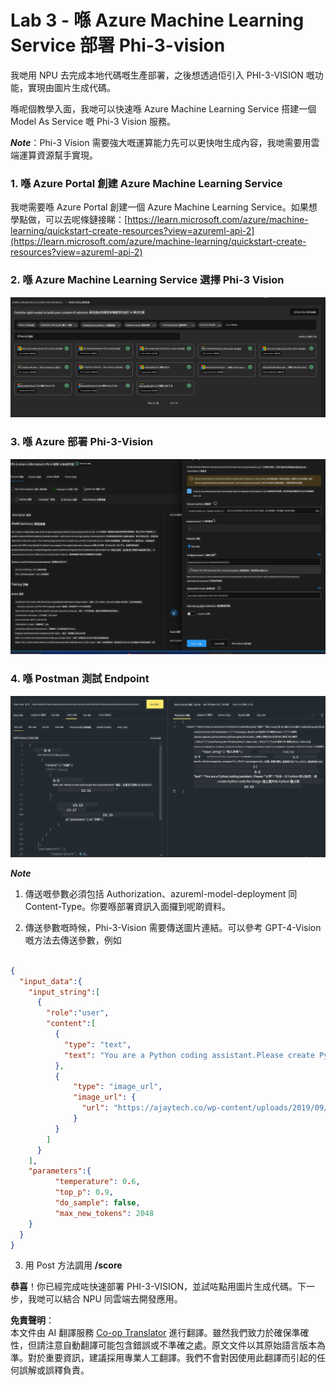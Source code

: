 <!--
CO_OP_TRANSLATOR_METADATA:
{
  "original_hash": "20cb4e6ac1686248e8be913ccf6c2bc2",
  "translation_date": "2025-05-08T05:34:25+00:00",
  "source_file": "md/02.Application/02.Code/Phi3/VSCodeExt/HOL/Apple/03.DeployPhi3VisionOnAzure.md",
  "language_code": "hk"
}
-->
# **Lab 3 - 喺 Azure Machine Learning Service 部署 Phi-3-vision**

我哋用 NPU 去完成本地代碼嘅生產部署，之後想透過佢引入 PHI-3-VISION 嘅功能，實現由圖片生成代碼。

喺呢個教學入面，我哋可以快速喺 Azure Machine Learning Service 搭建一個 Model As Service 嘅 Phi-3 Vision 服務。

***Note***：Phi-3 Vision 需要強大嘅運算能力先可以更快咁生成內容，我哋需要用雲端運算資源幫手實現。

### **1. 喺 Azure Portal 創建 Azure Machine Learning Service**

我哋需要喺 Azure Portal 創建一個 Azure Machine Learning Service。如果想學點做，可以去呢條鏈接睇：[https://learn.microsoft.com/azure/machine-learning/quickstart-create-resources?view=azureml-api-2](https://learn.microsoft.com/azure/machine-learning/quickstart-create-resources?view=azureml-api-2)

### **2. 喺 Azure Machine Learning Service 選擇 Phi-3 Vision**

![Catalog](../../../../../../../../../translated_images/vison_catalog.f979823d5bde8aef2c37a3a9686f6c5d0c521f93730447798ea6fb580091443f.hk.png)

### **3. 喺 Azure 部署 Phi-3-Vision**

![Deploy](../../../../../../../../../translated_images/vision_deploy.a8114ccd849a957272bf30959bdef166b21a0fac4c4f0129dab0106b97104772.hk.png)

### **4. 喺 Postman 測試 Endpoint**

![Test](../../../../../../../../../translated_images/vision_test.0b9c1b1d414131d03398c88fc1b79d839e7946c2ae5c9fd170a2894c271e2993.hk.png)

***Note***

1. 傳送嘅參數必須包括 Authorization、azureml-model-deployment 同 Content-Type。你要喺部署資訊入面攞到呢啲資料。

2. 傳送參數嘅時候，Phi-3-Vision 需要傳送圖片連結。可以參考 GPT-4-Vision 嘅方法去傳送參數，例如

```json

{
  "input_data":{
    "input_string":[
      {
        "role":"user",
        "content":[ 
          {
            "type": "text",
            "text": "You are a Python coding assistant.Please create Python code for image "
          },
          {
              "type": "image_url",
              "image_url": {
                "url": "https://ajaytech.co/wp-content/uploads/2019/09/index.png"
              }
          }
        ]
      }
    ],
    "parameters":{
          "temperature": 0.6,
          "top_p": 0.9,
          "do_sample": false,
          "max_new_tokens": 2048
    }
  }
}

```

3. 用 Post 方法調用 **/score**

**恭喜**！你已經完成咗快速部署 PHI-3-VISION，並試咗點用圖片生成代碼。下一步，我哋可以結合 NPU 同雲端去開發應用。

**免責聲明**：  
本文件由 AI 翻譯服務 [Co-op Translator](https://github.com/Azure/co-op-translator) 進行翻譯。雖然我們致力於確保準確性，但請注意自動翻譯可能包含錯誤或不準確之處。原文文件以其原始語言版本為準。對於重要資訊，建議採用專業人工翻譯。我們不會對因使用此翻譯而引起的任何誤解或誤釋負責。